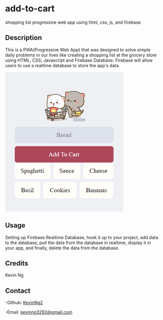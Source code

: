 # add-to-cart
shopping list progressive web app using html, css, js, and firebase

## Description
This is a PWA(Progressive Web App) that was designed to solve simple daily problems in our lives like creating a shopping list at
the grocery store using HTML, CSS, Javascript and Firebase Database. Firebase will allow users to use a realtime database to store the
app's data. 

![add-to-cart](add-to-cart-pic.png)


## Usage
Setting up Firebase Realtime Database, hook it up to your project, add data to the database, pull the data from the database in realtime,
display it in your app, and finally, delete the data from the database.

## Credits
Kevin Ng

## Contact
-Github: [KevinNg2](https://github.com/KevinNg2)

-Email: [kevinng3292@gmail.com](mailto:kevinng3292@gmail.com)
